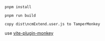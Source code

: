 ```
pnpm install
```

```
pnpm run build
```

```
copy dist\ncmExtend.user.js to TamperMonkey
```

use [vite-plugin-monkey](https://github.com/lisonge/vite-plugin-monkey)